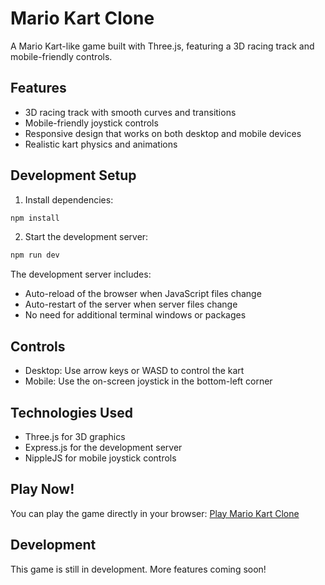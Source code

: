# Mario Kart Clone

A Mario Kart-like game built with Three.js, featuring a 3D racing track and mobile-friendly controls.

## Features

- 3D racing track with smooth curves and transitions
- Mobile-friendly joystick controls
- Responsive design that works on both desktop and mobile devices
- Realistic kart physics and animations

## Development Setup

1. Install dependencies:
```bash
npm install
```

2. Start the development server:
```bash
npm run dev
```

The development server includes:
- Auto-reload of the browser when JavaScript files change
- Auto-restart of the server when server files change
- No need for additional terminal windows or packages

## Controls

- Desktop: Use arrow keys or WASD to control the kart
- Mobile: Use the on-screen joystick in the bottom-left corner

## Technologies Used

- Three.js for 3D graphics
- Express.js for the development server
- NippleJS for mobile joystick controls

## Play Now!
You can play the game directly in your browser: [Play Mario Kart Clone](https://vitorhpepz.github.io/mariokart2/)

## Development
This game is still in development. More features coming soon! 